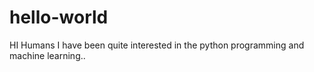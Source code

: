 # hello-world
HI Humans
I have  been quite interested in the python programming and machine learning..
